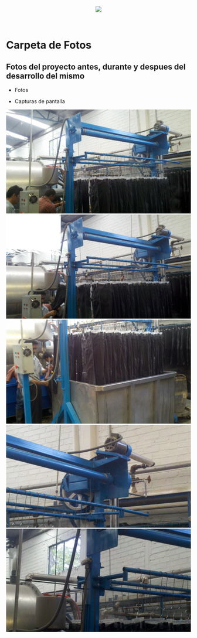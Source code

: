 <br/>
<p align="center">
  <img src="https://avatars2.githubusercontent.com/u/15052789?v=3&s=200">
</p>
<br/>

# Carpeta de Fotos

## Fotos del proyecto antes, durante y despues del desarrollo del mismo

* Fotos

* Capturas de pantalla

![2012-06-14_10-42-20_882](/Fotos/2012-06-14_10-42-20_882.jpg)
![2012-06-14_10-42-26_526](/Fotos/2012-06-14_10-42-26_526.jpg)
![2012-06-14_10-42-34_833](/Fotos/2012-06-14_10-42-34_833.jpg)
![2012-06-14_10-42-42_68](/Fotos/2012-06-14_10-42-42_68.jpg)
![2012-06-14_10-42-48_520](/Fotos/2012-06-14_10-42-48_520.jpg)